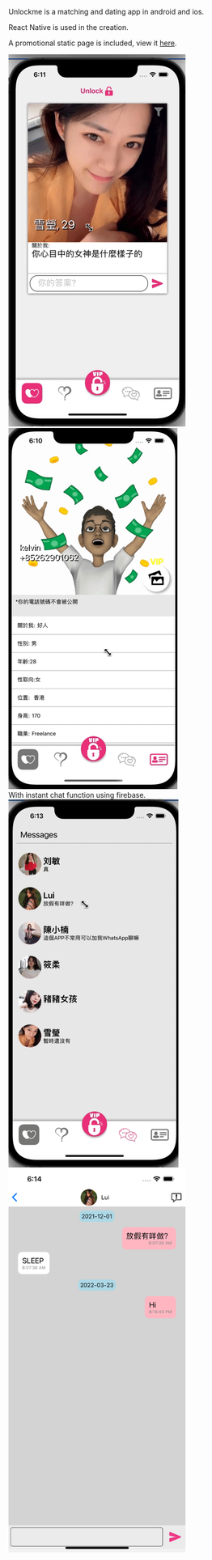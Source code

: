 Unlockme is a matching and dating app in android and ios.

React Native is used in the creation.

A promotional static page is included, view it <a href="https://unlockmeweb.web.app/" >here</a>.
<div>
<img src="/unlockme1.gif" />
<img src="/unlockme2.gif" />
</div>
With instant chat function using firebase.
<div>
<img src="/unlockme3.gif" />
<img src="/unlockme4.png" width="350"/>
</div>
